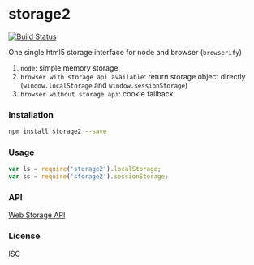 # storage2
[![Build Status](https://travis-ci.org/pqx/require-storage.svg)](https://travis-ci.org/pqx/require-storage)

One single html5 storage interface for node and browser (`browserify`)

1. `node`: simple memory storage
2. `browser with storage api available`: return storage object directly (`window.localStorage` and `window.sessionStorage`)
3. `browser without storage api`: cookie fallback

### Installation
``` sh
npm install storage2 --save
```
### Usage
``` javascript
var ls = require('storage2').localStorage;
var ss = require('storage2').sessionStorage;
```
### API
[Web Storage API](https://developer.mozilla.org/en-US/docs/Web/API/Storage)
### License
ISC
